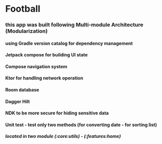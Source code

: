 # Football

<h3> this app was built following Multi-module Architecture (Modularization) 
<h4> using Gradle version catalog for dependency management
<h4> Jetpack compose for building UI state
<h4> Compose navigation system
<h4> Ktor for handling network operation
<h4> Room database
<h4> Dagger Hilt
<h4> NDK to be more secure for hiding sensitive data
<h4> Unit test - test only two methods (for converting date - for sorting list)
<h5> located in two module (:core:utils) - (:features:home)
